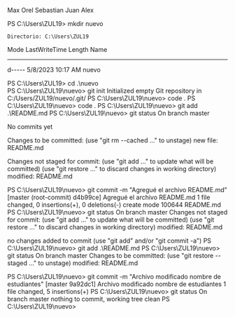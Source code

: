Max
Orel 
Sebastian
Juan
Alex



PS C:\Users\ZUL19> mkdir nuevo


    Directorio: C:\Users\ZUL19


Mode                 LastWriteTime         Length Name
----                 -------------         ------ ----
d-----          5/8/2023  10:17 AM                nuevo


PS C:\Users\ZUL19> cd .\nuevo\
PS C:\Users\ZUL19\nuevo> git init
Initialized empty Git repository in C:/Users/ZUL19/nuevo/.git/
PS C:\Users\ZUL19\nuevo> code .
PS C:\Users\ZUL19\nuevo> code .
PS C:\Users\ZUL19\nuevo> git add .\README.md
PS C:\Users\ZUL19\nuevo> git status
On branch master

No commits yet

Changes to be committed:
  (use "git rm --cached <file>..." to unstage)
        new file:   README.md

Changes not staged for commit:
  (use "git add <file>..." to update what will be committed)
  (use "git restore <file>..." to discard changes in working directory)
        modified:   README.md

PS C:\Users\ZUL19\nuevo> git commit -m "Agregué el archivo README.md"
[master (root-commit) d4b99ce] Agregué el archivo README.md
 1 file changed, 0 insertions(+), 0 deletions(-)
 create mode 100644 README.md
PS C:\Users\ZUL19\nuevo> git status
On branch master
Changes not staged for commit:
  (use "git add <file>..." to update what will be committed)
  (use "git restore <file>..." to discard changes in working directory)
        modified:   README.md

no changes added to commit (use "git add" and/or "git commit -a")
PS C:\Users\ZUL19\nuevo> git add .\README.md
PS C:\Users\ZUL19\nuevo> git status
On branch master
Changes to be committed:
  (use "git restore --staged <file>..." to unstage)
        modified:   README.md

PS C:\Users\ZUL19\nuevo> git commit -m "Archivo modificado nombre de estudiantes"
[master 9a92dc1] Archivo modificado nombre de estudiantes
 1 file changed, 5 insertions(+)
PS C:\Users\ZUL19\nuevo> git status
On branch master
nothing to commit, working tree clean
PS C:\Users\ZUL19\nuevo>

